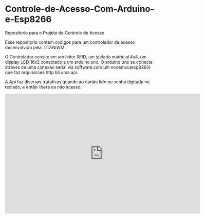 # Controle-de-Acesso-Com-Arduino-e-Esp8266
Repositorio para o Projeto de Controle de Acesso


Esse repositorio contem codigos para um controlador de acesso desenvolvido pela TITANIWM.

O Controlador consite em um leitor RFID, um teclado matricial 4x4, um display LCD 16x2 conectado a um arduino uno. O arduino uno se conecta atraves de uma conexao serial via software com um nodemcu(esp8266) que faz requisicoes http há uma api.

A Api faz diversas tratativas quando ao cartão lido ou senha digitada no teclado, e então libera ou não acesso.

<iframe width="640" height="394" src="https://www.youtube.com/embed/nXhs9-V_dKY" title="Demonstração Controlador de Acesso" frameborder="0" allow="accelerometer; autoplay; clipboard-write; encrypted-media; gyroscope; picture-in-picture; web-share" allowfullscreen></iframe>
